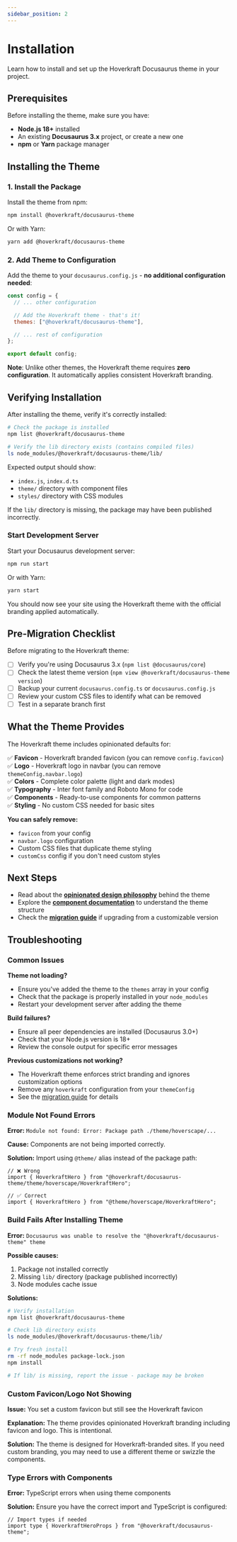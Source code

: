 ```yaml
---
sidebar_position: 2
---
```


# Installation

Learn how to install and set up the Hoverkraft Docusaurus theme in your project.

## Prerequisites

Before installing the theme, make sure you have:

- **Node.js 18+** installed
- An existing **Docusaurus 3.x** project, or create a new one
- **npm** or **Yarn** package manager

## Installing the Theme

### 1. Install the Package

Install the theme from npm:

```bash
npm install @hoverkraft/docusaurus-theme
```

Or with Yarn:

```bash
yarn add @hoverkraft/docusaurus-theme
```

### 2. Add Theme to Configuration

Add the theme to your `docusaurus.config.js` - **no additional configuration needed**:

```javascript title="docusaurus.config.js"
const config = {
  // ... other configuration

  // Add the Hoverkraft theme - that's it!
  themes: ["@hoverkraft/docusaurus-theme"],

  // ... rest of configuration
};

export default config;
```

**Note**: Unlike other themes, the Hoverkraft theme requires **zero configuration**. It automatically applies consistent Hoverkraft branding.

## Verifying Installation

After installing the theme, verify it's correctly installed:

```bash
# Check the package is installed
npm list @hoverkraft/docusaurus-theme

# Verify the lib directory exists (contains compiled files)
ls node_modules/@hoverkraft/docusaurus-theme/lib/
```

Expected output should show:

- `index.js`, `index.d.ts`
- `theme/` directory with component files
- `styles/` directory with CSS modules

If the `lib/` directory is missing, the package may have been published incorrectly.

### Start Development Server

Start your Docusaurus development server:

```bash
npm run start
```

Or with Yarn:

```bash
yarn start
```

You should now see your site using the Hoverkraft theme with the official branding applied automatically.

## Pre-Migration Checklist

Before migrating to the Hoverkraft theme:

- [ ] Verify you're using Docusaurus 3.x (`npm list @docusaurus/core`)
- [ ] Check the latest theme version (`npm view @hoverkraft/docusaurus-theme version`)
- [ ] Backup your current `docusaurus.config.ts` or `docusaurus.config.js`
- [ ] Review your custom CSS files to identify what can be removed
- [ ] Test in a separate branch first

## What the Theme Provides

The Hoverkraft theme includes opinionated defaults for:

✅ **Favicon** - Hoverkraft branded favicon (you can remove `config.favicon`)  
✅ **Logo** - Hoverkraft logo in navbar (you can remove `themeConfig.navbar.logo`)  
✅ **Colors** - Complete color palette (light and dark modes)  
✅ **Typography** - Inter font family and Roboto Mono for code  
✅ **Components** - Ready-to-use components for common patterns  
✅ **Styling** - No custom CSS needed for basic sites

**You can safely remove:**

- `favicon` from your config
- `navbar.logo` configuration
- Custom CSS files that duplicate theme styling
- `customCss` config if you don't need custom styles

## Next Steps

- Read about the [**opinionated design philosophy**](./configuration) behind the theme
- Explore the [**component documentation**](./components/layout) to understand the theme structure
- Check the [**migration guide**](./migration) if upgrading from a customizable version

## Troubleshooting

### Common Issues

**Theme not loading?**

- Ensure you've added the theme to the `themes` array in your config
- Check that the package is properly installed in your `node_modules`
- Restart your development server after adding the theme

**Build failures?**

- Ensure all peer dependencies are installed (Docusaurus 3.0+)
- Check that your Node.js version is 18+
- Review the console output for specific error messages

**Previous customizations not working?**

- The Hoverkraft theme enforces strict branding and ignores customization options
- Remove any `hoverkraft` configuration from your `themeConfig`
- See the [migration guide](./migration) for details

### Module Not Found Errors

**Error:** `Module not found: Error: Package path ./theme/hoverscape/...`

**Cause:** Components are not being imported correctly.

**Solution:** Import using `@theme/` alias instead of the package path:

```tsx
// ❌ Wrong
import { HoverkraftHero } from "@hoverkraft/docusaurus-theme/theme/hoverscape/HoverkraftHero";

// ✅ Correct
import { HoverkraftHero } from "@theme/hoverscape/HoverkraftHero";
```

### Build Fails After Installing Theme

**Error:** `Docusaurus was unable to resolve the "@hoverkraft/docusaurus-theme" theme`

**Possible causes:**

1. Package not installed correctly
2. Missing `lib/` directory (package published incorrectly)
3. Node modules cache issue

**Solutions:**

```bash
# Verify installation
npm list @hoverkraft/docusaurus-theme

# Check lib directory exists
ls node_modules/@hoverkraft/docusaurus-theme/lib/

# Try fresh install
rm -rf node_modules package-lock.json
npm install

# If lib/ is missing, report the issue - package may be broken
```

### Custom Favicon/Logo Not Showing

**Issue:** You set a custom favicon but still see the Hoverkraft favicon

**Explanation:** The theme provides opinionated Hoverkraft branding including favicon and logo. This is intentional.

**Solution:** The theme is designed for Hoverkraft-branded sites. If you need custom branding, you may need to use a different theme or swizzle the components.

### Type Errors with Components

**Error:** TypeScript errors when using theme components

**Solution:** Ensure you have the correct import and TypeScript is configured:

```tsx
// Import types if needed
import type { HoverkraftHeroProps } from "@hoverkraft/docusaurus-theme";
```
